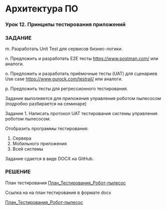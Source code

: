 # Архитектура ПО

### Урок 12. Принципы тестирования приложений

### ЗАДАНИЕ

m. Разработать Unit Test для сервисов бизнес-логики.

n. Предложить и разработать E2E тесты https://www.postman.com/ или аналоги.

o. Предложить и разработать приёмочные тесты (UAT) для сценариев Use case https://www.gurock.com/testrail/ или аналоги.

p. Предложить тесты для регрессионного тестирования.

Задание выполняется для приложения управления роботом пылесосом (подробно разбирается на семинаре)

Задание 1. Написать протокол UAT тестирования системы управления роботом пылесосом.

Отобразить программы тестирования:
1.	Сервера
2.	Мобильного приложения
3.	Всей системы

Задание сдается в виде DOCX на GitHub.


### РЕШЕНИЕ

План тестирования
[План_Тестирования_Робот-пылесос](План_Тестирования_Робот-пылесос.pdf)

Ссылка на на план тестирования в формате docx

[План_Тестирования_Робот-пылесос](План_Тестирования_Робот-пылесос.docx)

